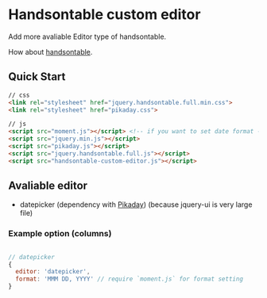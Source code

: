 # Handsontable custom editor
Add more avaliable Editor type of handsontable.

How about [handsontable](https://github.com/handsontable/jquery-handsontable).

## Quick Start
```html
// css
<link rel="stylesheet" href="jquery.handsontable.full.min.css">
<link rel="stylesheet" href="pikaday.css">

// js
<script src="moment.js"></script> <!-- if you want to set date format -->
<script src="jquery.min.js"></script>
<script src="pikaday.js"></script>
<script src="jquery.handsontable.full.js"></script>
<script src="handsontable-custom-editor.js"></script>
```

## Avaliable editor
- datepicker (dependency with [Pikaday](https://github.com/dbushell/Pikaday)) (because jquery-ui is very large file)

### Example option (columns)
```JavaScript

// datepicker
{
  editor: 'datepicker',
  format: 'MMM DD, YYYY' // require `moment.js` for format setting
}
```
